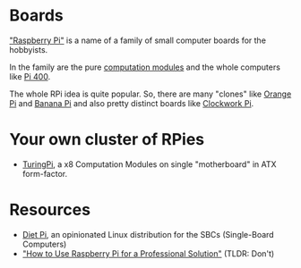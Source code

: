 # Boards

["Raspberry Pi"](https://www.raspberrypi.org/) is a name of a family of small computer boards for the hobbyists.

In the family are the pure [computation modules](https://www.raspberrypi.org/products/compute-module-4) and the whole computers like [Pi 400](https://www.raspberrypi.org/products/raspberry-pi-400/).

The whole RPi idea is quite popular. So, there are many "clones" like [Orange Pi](http://www.orangepi.org/) and [Banana Pi](http://www.banana-pi.org/) and also pretty distinct boards like [Clockwork Pi](https://www.clockworkpi.com/).

# Your own cluster of RPies

- [TuringPi](https://turingpi.com/), a x8 Computation Modules on single "motherboard" in ATX form-factor.

# Resources

- [Diet Pi](https://dietpi.com/), an opinionated Linux distribution for the SBCs (Single-Board Computers) 
- ["How to Use Raspberry Pi for a Professional Solution"](https://medium.com/swlh/how-to-use-raspberry-pi-for-a-professional-solution-b153ff4b4790) (TLDR: Don't)